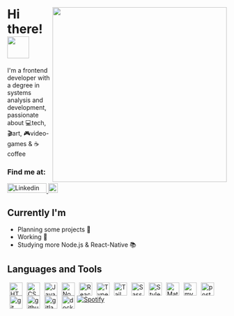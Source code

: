 <img style="margin-top: 40px;" align="right" width="400px" src="https://media.giphy.com/media/XFuQ4InwtXBE4DDPHM/giphy.gif">

# Hi there! <img src="https://media.giphy.com/media/hvRJCLFzcasrR4ia7z/giphy.gif" width="50px" />

I'm a frontend developer with a degree in systems analysis and development, passionate about 💻tech, 🎬art, 🎮video-games & ☕coffee
<br>

### Find me at:
<a href="https://www.linkedin.com/in/yuri-bruno-montez/">
  <img src = "https://img.shields.io/badge/LinkedIn-0077B5?style=for-the-badge&logo=linkedin&logoColor=white" alt = "Linkedin profile" width="90" height="22">
</a>

<a  href="mailto:yuribmontez@gmail.com">
  <img src="https://img.shields.io/badge/Gmail-D14836?style=for-the-badge&logo=gmail&logoColor=white" height="22">
</a>

## Currently I'm

- Planning some projects 👀
- Working 💪
- Studying more Node.js & React-Native 📚

## Languages and Tools

<img align="left" style="margin: 0px 5px;" alt="HTML5" width="30px" src="https://cdn.jsdelivr.net/gh/devicons/devicon/icons/html5/html5-plain-wordmark.svg" />

<img align="left" alt="CSS3" width="30px" style="margin: 0px 5px;" src="https://cdn.jsdelivr.net/gh/devicons/devicon/icons/css3/css3-plain-wordmark.svg" />

<img align="left" alt="JavaScript" width="30px" style="margin: 0px 5px;" src="https://cdn.jsdelivr.net/gh/devicons/devicon/icons/javascript/javascript-original.svg" />

<img align="left" alt="Node" width="30px" style="margin: 0px 5px;" src="https://cdn.jsdelivr.net/gh/devicons/devicon/icons/nodejs/nodejs-plain.svg" />

<img align="left" alt="React" width="30px" style="margin: 0px 5px;" src="https://cdn.jsdelivr.net/gh/devicons/devicon/icons/react/react-original-wordmark.svg" />

<img align="left" alt="TypeScript" width="30px" style="margin: 0px 5px;" src="https://cdn.jsdelivr.net/gh/devicons/devicon/icons/typescript/typescript-original.svg" />

<img align="left" alt="Tailwind" width="30px" style="margin: 0px 5px;" src="https://cdn.jsdelivr.net/gh/devicons/devicon/icons/tailwindcss/tailwindcss-plain.svg" />

<img align="left" alt="Sass" width="30px" style="margin: 0px 5px;" src="https://cdn.jsdelivr.net/gh/devicons/devicon/icons/sass/sass-original.svg" />

<img align="left" alt="Styled-components" width="30px" style="margin: 0px 5px;" src="https://raw.githubusercontent.com/styled-components/brand/master/styled-components.png" />

<img align="left" alt="MaterialUI" width="30px" style="margin: 0px 5px;" src="https://cdn.jsdelivr.net/gh/devicons/devicon/icons/materialui/materialui-plain.svg" />

<img align="left" alt="mysql" width="30px" style="margin: 0px 5px;" src="https://cdn.jsdelivr.net/gh/devicons/devicon/icons/mysql/mysql-plain-wordmark.svg" />

<img align="left" alt="postgresql" width="30px" style="margin: 0px 5px;" src="https://cdn.jsdelivr.net/gh/devicons/devicon/icons/postgresql/postgresql-original-wordmark.svg" />

<img align="left" alt="git" width="30px" style="margin: 0px 5px;" src="https://cdn.jsdelivr.net/gh/devicons/devicon/icons/git/git-original-wordmark.svg" />

<img align="left" alt="github" width="30px" style="margin: 0px 5px;" src="https://cdn.jsdelivr.net/gh/devicons/devicon/icons/github/github-original-wordmark.svg" />

<img align="left" alt="gitlab" width="30px" style="margin: 0px 5px;" src="https://cdn.jsdelivr.net/gh/devicons/devicon/icons/gitlab/gitlab-plain-wordmark.svg" />

<img align="left" alt="docker" width="30px" style="margin: 0px 5px;" src="https://cdn.jsdelivr.net/gh/devicons/devicon/icons/docker/docker-original-wordmark.svg" />

[![Spotify](https://novatorem-qwite4qlx-yuribmontez.vercel.app)](https://open.spotify.com/user/champozo)

<!---
yuribmontez/yuribmontez is a ✨ special ✨ repository because its `README.md` (this file) appears on your GitHub profile.
You can click the Preview link to take a look at your changes.
--->
